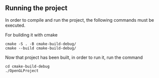 ## Running the project

In order to compile and run the project, the following commands must be executed.

For building it with cmake

```
cmake -S . -B cmake-build-debug/
cmake --build cmake-build-debug/
```

Now that project has been built, in order to run it, run the command

```
cd cmake-build-debug
./OpenGLProject
```

